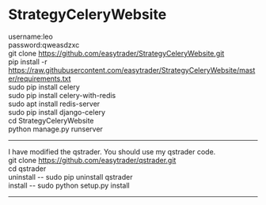 # StrategyCeleryWebsite<br/>
username:leo<br/>
password:qweasdzxc<br/>
git clone https://github.com/easytrader/StrategyCeleryWebsite.git<br/>
pip install -r https://raw.githubusercontent.com/easytrader/StrategyCeleryWebsite/master/requirements.txt<br/>
sudo pip install celery<br/>
sudo pip install celery-with-redis<br/>
sudo apt install redis-server<br/>
sudo pip install django-celery<br/>
cd StrategyCeleryWebsite<br/>
python manage.py runserver<br/>
*****************************************************************************************************************
I have modified the qstrader. You should use my qstrader code.<br/>
git clone https://github.com/easytrader/qstrader.git<br/>
cd qstrader<br/>
uninstall -- sudo pip uninstall qstrader<br/>
install -- sudo python setup.py install<br/>
*****************************************************************************************************************
